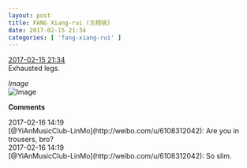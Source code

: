```yaml
---
layout: post
title: FANG Xiang-rui (方翔锐)
date: 2017-02-15 21:34
categories: [ 'fang-xiang-rui' ]
---
```


<div class="weibo-info">
  <a href="http://weibo.com/6117583008/EvxWFzG98">2017-02-15 21:34</a>
</div>
Exhausted legs.

<!-- more -->

*Image*  
![Image](http://wx2.sinaimg.cn/mw690/006G0KNGgy1fcrhbccs8uj30ku0kutd2.jpg)

**Comments**

<div class="weibo-info">2017-02-16 14:19</div>
[@YiAnMusicClub-LinMo](http://weibo.com/u/6108312042): Are you in trousers, bro?

<div class="weibo-info">2017-02-16 14:19</div>
[@YiAnMusicClub-LinMo](http://weibo.com/u/6108312042): So slim.
